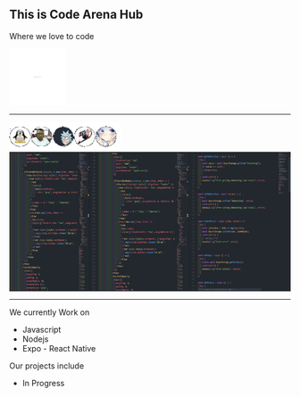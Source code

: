 ## This is Code Arena Hub

Where we love to code

<img  alt="logo" src="images/6317-icon-iteration-animation-code.gif" width="100" height="100">
<hr/>

<img alt="People" src="images/people.png" width="200" height="50">

<img align="center" class="center" alt="Banner" src="images/Banner.png" width="800" height="250">
<hr/>

We currently Work on

- Javascript
- Nodejs
- Expo - React Native

Our projects include

- In Progress
